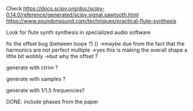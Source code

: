
Check https://docs.scipy.org/doc/scipy-0.14.0/reference/generated/scipy.signal.sawtooth.html
https://www.soundonsound.com/techniques/practical-flute-synthesis

Look for flute synth synthesis in specialized audio software

fix the offset bug (between loops ?) ()
->maybe due from the fact that the harmonics are not perfect multiple
->yes this is making the overall shape a little bit wobbly
->but why the offset ?

generate with ctrnn ?

generate with samples ?

generate with 1/1.5 frequencies? 


DONE: include phases from the paper
